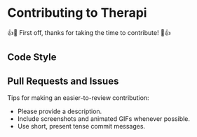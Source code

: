 # Contributing to Therapi

:+1::tada: First off, thanks for taking the time to contribute! :tada::+1:


## Code Style


## Pull Requests and Issues

Tips for making an easier-to-review contribution:

- Please provide a description.
- Include screenshots and animated GIFs whenever possible.
- Use short, present tense commit messages.